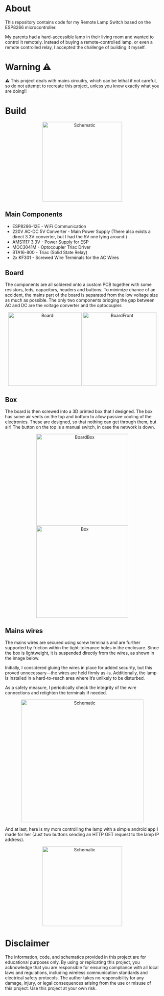 # About

This repository contains code for my Remote Lamp Switch based on the ESP8266 microcontroller. 

My parents had a hard-accessible lamp in their living room and wanted to control it remotely. Instead of buying a remote-controlled lamp, or even a remote controlled relay, I accepted the challenge of building it myself. 

# Warning ⚠️

⚠️ This project deals with mains circuitry, which can be lethal if not careful, so do not attempt to recreate this project, unless you know exactly what you are doing!!

# Build

<div align="center">
  <img src="https://github.com/user-attachments/assets/3fbbf994-244e-44cb-b9c6-a2f9d0f06820" alt="Schematic" height="260"/>
</div>

## Main Components

- ESP8266-12E - WiFi Communication
- 220V AC-DC 5V Converter - Main Power Supply (There also exists a direct 3.3V converter, but I had the 5V one lying around.)
- AMS1117 3.3V - Power Supply for ESP
- MOC3041M - Optocoupler Triac Driver
- BTA16-800 - Triac (Solid State Relay)
- 2x KF301 - Screwed Wire Terminals for the AC Wires

## Board

The components are all soldered onto a custom PCB together with some resistors, leds, capacitors, headers and buttons. To minimize chance of an accident, the mains part of the board is separated from the low voltage size as much as possible. 
The only two components bridging the gap between AC and DC are the voltage converter and the optocoupler.

<div align="center">
  <img src="https://github.com/user-attachments/assets/afd91c83-1687-4dfa-aa3d-c7456e7fbf85" alt="Board" height="240"/>
  <img src="https://github.com/user-attachments/assets/edda382a-56f0-4928-91a8-93b6f38a3b27" alt="BoardFront" height="240">
</div>

## Box

The board is then screwed into a 3D printed box that I designed. The box has some air vents on the top and bottom to allow passive cooling of the electronics. These are designed, so that nothing can get through them, but air! The button on the top is a manual switch, in case the network is down.

<div align="center">
  <img src="https://github.com/user-attachments/assets/1a56fb5e-ea99-4bf3-a278-21ba52242884" alt="BoardBox" height="300"/>
  <img src="https://github.com/user-attachments/assets/ccc4f81d-7c17-4150-8732-111b13d0cd6b" alt="Box" height="300">
</div>

## Mains wires  

The mains wires are secured using screw terminals and are further supported by friction within the tight-tolerance holes in the enclosure. Since the box is lightweight, it is suspended directly from the wires, as shown in the image below.

Initially, I considered gluing the wires in place for added security, but this proved unnecessary—the wires are held firmly as-is. Additionally, the lamp is installed in a hard-to-reach area where it’s unlikely to be disturbed.

As a safety measure, I periodically check the integrity of the wire connections and retighten the terminals if needed.

<div align="center">
  <img src="https://github.com/user-attachments/assets/56dd3448-8fb3-44f5-9d11-10a8e4218d4c" alt="Schematic" height="400"/>
</div>

And at last, here is my mom controlling the lamp with a simple android app I made for her (Just two buttons sending an HTTP GET request to the lamp IP address).

<div align="center">
  <img src="https://github.com/user-attachments/assets/619e9130-f378-42ff-8d7d-87e09c5614c8" alt="Schematic" height="260"/>
</div>

# Disclaimer

The information, code, and schematics provided in this project are for educational purposes only. By using or replicating this project, you acknowledge that you are responsible for ensuring compliance with all local laws and regulations, including wireless communication standards and electrical safety protocols. The author takes no responsibility for any damage, injury, or legal consequences arising from the use or misuse of this project. Use this project at your own risk.
